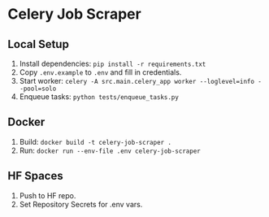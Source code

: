 # Celery Job Scraper

## Local Setup
1. Install dependencies: `pip install -r requirements.txt`
2. Copy `.env.example` to `.env` and fill in credentials.
3. Start worker: `celery -A src.main.celery_app worker --loglevel=info --pool=solo`
4. Enqueue tasks: `python tests/enqueue_tasks.py`

## Docker
1. Build: `docker build -t celery-job-scraper .`
2. Run: `docker run --env-file .env celery-job-scraper`

## HF Spaces
1. Push to HF repo.
2. Set Repository Secrets for .env vars.